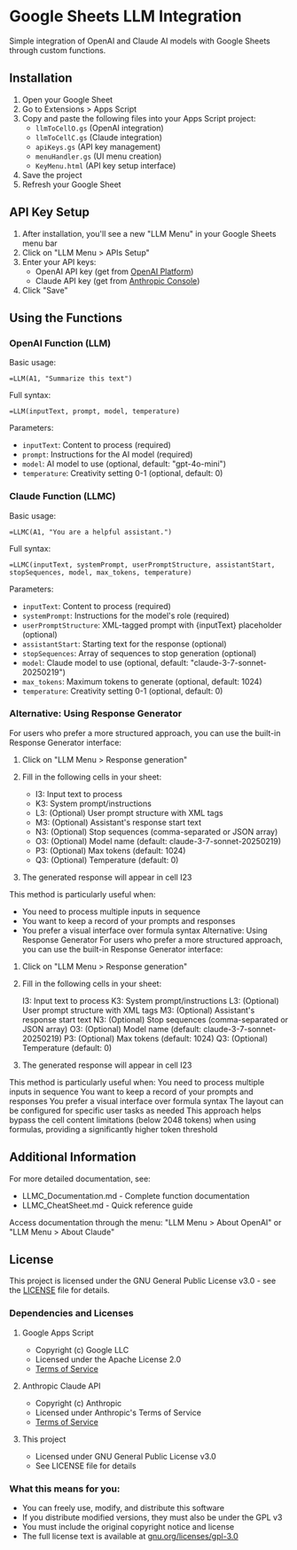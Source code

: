# Google Sheets LLM Integration

Simple integration of OpenAI and Claude AI models with Google Sheets through custom functions.

## Installation

1. Open your Google Sheet
2. Go to Extensions > Apps Script
3. Copy and paste the following files into your Apps Script project:
   - `llmToCellO.gs` (OpenAI integration)
   - `llmToCellC.gs` (Claude integration)
   - `apiKeys.gs` (API key management)
   - `menuHandler.gs` (UI menu creation)
   - `KeyMenu.html` (API key setup interface)
4. Save the project
5. Refresh your Google Sheet

## API Key Setup

1. After installation, you'll see a new "LLM Menu" in your Google Sheets menu bar
2. Click on "LLM Menu > APIs Setup"
3. Enter your API keys:
   - OpenAI API key (get from [OpenAI Platform](https://platform.openai.com/api-keys))
   - Claude API key (get from [Anthropic Console](https://console.anthropic.com/))
4. Click "Save"

## Using the Functions

### OpenAI Function (LLM)

Basic usage:
```
=LLM(A1, "Summarize this text")
```

Full syntax:
```
=LLM(inputText, prompt, model, temperature)
```

Parameters:
- `inputText`: Content to process (required)
- `prompt`: Instructions for the AI model (required)
- `model`: AI model to use (optional, default: "gpt-4o-mini")
- `temperature`: Creativity setting 0-1 (optional, default: 0)

### Claude Function (LLMC)

Basic usage:
```
=LLMC(A1, "You are a helpful assistant.")
```

Full syntax:
```
=LLMC(inputText, systemPrompt, userPromptStructure, assistantStart, stopSequences, model, max_tokens, temperature)
```

Parameters:
- `inputText`: Content to process (required)
- `systemPrompt`: Instructions for the model's role (required)
- `userPromptStructure`: XML-tagged prompt with {inputText} placeholder (optional)
- `assistantStart`: Starting text for the response (optional)
- `stopSequences`: Array of sequences to stop generation (optional)
- `model`: Claude model to use (optional, default: "claude-3-7-sonnet-20250219")
- `max_tokens`: Maximum tokens to generate (optional, default: 1024)
- `temperature`: Creativity setting 0-1 (optional, default: 0)

### Alternative: Using Response Generator

For users who prefer a more structured approach, you can use the built-in Response Generator interface:

1. Click on "LLM Menu > Response generation"
2. Fill in the following cells in your sheet:
   - I3: Input text to process
   - K3: System prompt/instructions
   - L3: (Optional) User prompt structure with XML tags
   - M3: (Optional) Assistant's response start text
   - N3: (Optional) Stop sequences (comma-separated or JSON array)
   - O3: (Optional) Model name (default: claude-3-7-sonnet-20250219)
   - P3: (Optional) Max tokens (default: 1024)
   - Q3: (Optional) Temperature (default: 0)

3. The generated response will appear in cell I23

This method is particularly useful when:
- You need to process multiple inputs in sequence
- You want to keep a record of your prompts and responses
- You prefer a visual interface over formula syntax
Alternative: Using Response Generator
For users who prefer a more structured approach, you can use the built-in Response Generator interface:

1. Click on "LLM Menu > Response generation"
2. Fill in the following cells in your sheet:

   I3: Input text to process
   K3: System prompt/instructions
   L3: (Optional) User prompt structure with XML tags
   M3: (Optional) Assistant's response start text
   N3: (Optional) Stop sequences (comma-separated or JSON array)
   O3: (Optional) Model name (default: claude-3-7-sonnet-20250219)
   P3: (Optional) Max tokens (default: 1024)
   Q3: (Optional) Temperature (default: 0)


3. The generated response will appear in cell I23

This method is particularly useful when:
   You need to process multiple inputs in sequence
   You want to keep a record of your prompts and responses
   You prefer a visual interface over formula syntax
   The layout can be configured for specific user tasks as needed
This approach helps bypass the cell content limitations (below 2048 tokens) when using formulas, providing a significantly higher token threshold

## Additional Information

For more detailed documentation, see:
- LLMC_Documentation.md - Complete function documentation
- LLMC_CheatSheet.md - Quick reference guide

Access documentation through the menu: "LLM Menu > About OpenAI" or "LLM Menu > About Claude"

## License

This project is licensed under the GNU General Public License v3.0 - see the [LICENSE](LICENSE) file for details.

### Dependencies and Licenses

1. Google Apps Script
   - Copyright (c) Google LLC
   - Licensed under the Apache License 2.0
   - [Terms of Service](https://developers.google.com/apps-script/terms)

2. Anthropic Claude API
   - Copyright (c) Anthropic
   - Licensed under Anthropic's Terms of Service
   - [Terms of Service](https://www.anthropic.com/terms)

3. This project
   - Licensed under GNU General Public License v3.0
   - See LICENSE file for details

### What this means for you:
- You can freely use, modify, and distribute this software
- If you distribute modified versions, they must also be under the GPL v3
- You must include the original copyright notice and license
- The full license text is available at [gnu.org/licenses/gpl-3.0](https://www.gnu.org/licenses/gpl-3.0.html)
